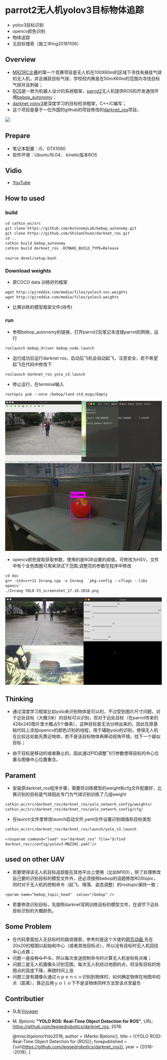 # parrot2无人机yolov3目标物体追踪

- yolov3目标识别
- opencv颜色识别
- 物体追踪
- 无目标搜索（施工中ing20181106）

## Overview

- [MRZIRC比赛](http://www.mbzirc.com/challenge/2020)的第一个竞赛项目是无人机在100X60m的区域下寻找有悬挂气球的无人机，并且捕获目标气球，学校校内赛是在50mX60m的范围内寻找目标气球并且刺破；
- [ROS](www.ros.org)是一款为机器人设计的系统框架，[parrot2](http://www.parrot.com.cn/)无人机提供ROS的开发通信环境[bebop_autonomy](http://wiki.ros.org/bebop_autonomy)；
- [darknet yolov3](https://pjreddie.com/darknet/yolo/)是深度学习的目标检测框架，C++/C编写；
- 这个项目是基于一位外国的github的项目修改的[darknet_ros](https://github.com/leggedrobotics/darknet_ros)项目。

<img src="doc/record.gif">

## Prepare
- 笔记本配置：i5，GTX1060
- 软件环境：Ubuntu16.04、 kinetic版本ROS

## Vidio
- [YouTube](https://youtu.be/F69QrPSHUOs)

## How to used
### build
```
cd catkin_ws/src
git clone https://github.com/AutonomyLab/bebop_autonomy.git
git clone https://github.com/ShiSanChuan/darknet_ros.git
cd ..
catkin build bebop_autonomy
catkin build darknet_ros -DCMAKE_BUILD_TYPE=Release

source devel/setup.bash
```
### Download weights
- 原COCO data 训练好的框架
```
wget http://pjreddie.com/media/files/yolov3-voc.weights
wget http://pjreddie.com/media/files/yolov3.weights
```
- 比赛训练的模型框架文件(待传)

### run
- 参照bebop_autonomy的链接，打开parrot2后笔记本连接parrot的网络，运行
```
roslaunch bebop_driver bebop_node.launch
```
- 运行成功后运行darknet ros，启动后飞机会自动起飞，注意安全，若不希望起飞在代码中修改下
```
roslaunch darknet_ros yolo_v3.launch
```
- 停止运行，在terminal输入
```
rostopic pub --once /bebop/land std_msgs/Empty
```

<img src="doc/opencv_detect.png">

<img src="doc/YOLO V3_screenshot_25.09.2018.png">

- opencv颜色提取获取参数，使用的是RGB设置的阈值，可修改为HSV，文件中有个全色图圈可用来测试下范围,调整完的参数在程序中修改
```
cd doc
g++ -std=c++11 Inrang.cpp -o Inrang  `pkg-config --cflags --libs opencv`
./Inrang YOLO V3_screenshot_17.10.2018.png
```
<img src="doc/opencv_use.png">

## Thinking
- 通过深度学习框架比如yolo来识别物体是可以的，不过受到图片尺寸问题，对于近处目标（大概3米）的目标可以识别，但对于远处目标（在parrot传来的428x240图片里大概占5个像素），这种目标是无法分辨出来的，因此在原基础代码上添加opencv的颜色识别的线程，用于辅助yolo的识别，使得无人机在比较远处能先靠近物体，若不是该目标物体再移动视角环境，找下一个疑似目标；

- 由于目标是移动的或者静止的，因此通过PID调整飞行参数使得目标的中心位置与图像中心位置重合。

## Parament
- 安装原darknet_ros程序步骤，需要将训练模型的weight和cfg文件配置好，比赛识别的目标是气球因此专门为气球识别训练了几组weight
```
catkin_wc/src/darknet_ros/darknet_ros/yolo_network_config/weights/
catkin_wc/src/darknet_ros/darknet_ros/yolo_network_config/cfg/
```
- 在launch文件里修改launch启动文件,yaml文件设置识别阈值和目标类型

```
catkin_wc/src/darknet_ros/darknet_ros/launch/yolo_v3.launch

<rosparam command="load" ns="darknet_ros" file="$(find darknet_ros)/config/yolov3-MBZIRC.yaml"/>
```

## used on other UAV
- 若要使得该无人机目标追踪能在其他平台上使用（比如M100），除了处理修改自己要的识别目标的模型文件外，还必须按照bebop的话题修改ROStopic，同时对于无人机的控制命令（起飞、降落、姿态调整）的rostopic保持一致；

```
<param name="bebop_topic_head"  value="/bebop" />
```
- 若要修改识别目标，先按照darknet官网训练目标的模型文件，在调节下远处目标识别的大概颜色。

## Some Problem
- 在代码里面加入无目标时的路径搜索，参考的是这个大佬的[网页动画](http://www.webhek.com/post/pathfinding.html),先在20x20的框图以起始和中心（或者其他目标点），所以没有目标时无人机回往中心点靠；
- 问题一是~~没有ＧＰＳ~~，所以每次发送控制命令时计算无人机坐标有点难；
- 问题二是无人机摄像头识别范围，每次无人机经过地图的点，将没有目标的地图点的高度下降，再随时间上涨
- 问题三是有摄像头通过ｏｐｅｎｃｖ识别到物体时，如何确定物体在地图中的点（距离），靠近后用ｙｏｌｏ下不是该物体同样方法至该点至最负


## Contributier
- 队友[Voyager](https://github.com/VoyagerIII)
- M. Bjelonic
**"YOLO ROS: Real-Time Object Detection for ROS"**,
URL: https://github.com/leggedrobotics/darknet_ros, 2018.

    @misc{bjelonicYolo2018,
      author = {Marko Bjelonic},
      title = {{YOLO ROS}: Real-Time Object Detection for {ROS}},
      howpublished = {\url{https://github.com/leggedrobotics/darknet_ros}},
      year = {2016--2018},
}
